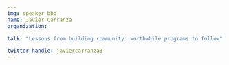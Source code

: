 ```yaml
---
img: speaker_bbq
name: Javier Carranza
organization: 

talk: "Lessons from building community: worthwhile programs to follow"

twitter-handle: javiercarranza3
---
```

